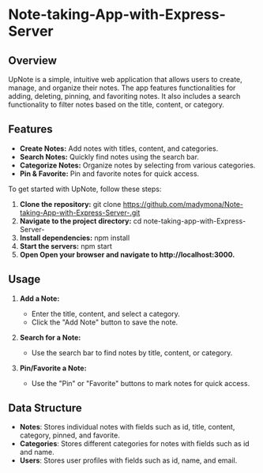 # Note-taking-App-with-Express-Server

## Overview

UpNote is a simple, intuitive web application that allows users to create, manage, and organize their notes. The app features functionalities for adding, deleting, pinning, and favoriting notes. It also includes a search functionality to filter notes based on the title, content, or category.

## Features

- **Create Notes:** Add notes with titles, content, and categories.
- **Search Notes:** Quickly find notes using the search bar.
- **Categorize Notes:** Organize notes by selecting from various categories.
- **Pin & Favorite:** Pin and favorite notes for quick access.

 To get started with UpNote, follow these steps:

1. **Clone the repository:**
   git clone https://github.com/madymona/Note-taking-App-with-Express-Server-.git
2. **Navigate to the project directory:** 
    cd note-taking-app-with-Express-Server-
3. **Install dependencies:**
    npm install
4. **Start the servers:**
    npm start
5. **Open Open your browser and navigate to http://localhost:3000.**


## Usage

1. **Add a Note:**
    - Enter the title, content, and select a category.
    - Click the "Add Note" button to save the note.

2. **Search for a Note:**
    - Use the search bar to find notes by title, content, or category.

3. **Pin/Favorite a Note:**
    - Use the "Pin" or "Favorite" buttons to mark notes for quick access.

## Data Structure
- **Notes**: Stores individual notes with fields such as id, title, content, category, pinned, and favorite.
- **Categories**: Stores different categories for notes with fields such as id and name.
- **Users**: Stores user profiles with fields such as id, name, and email.

